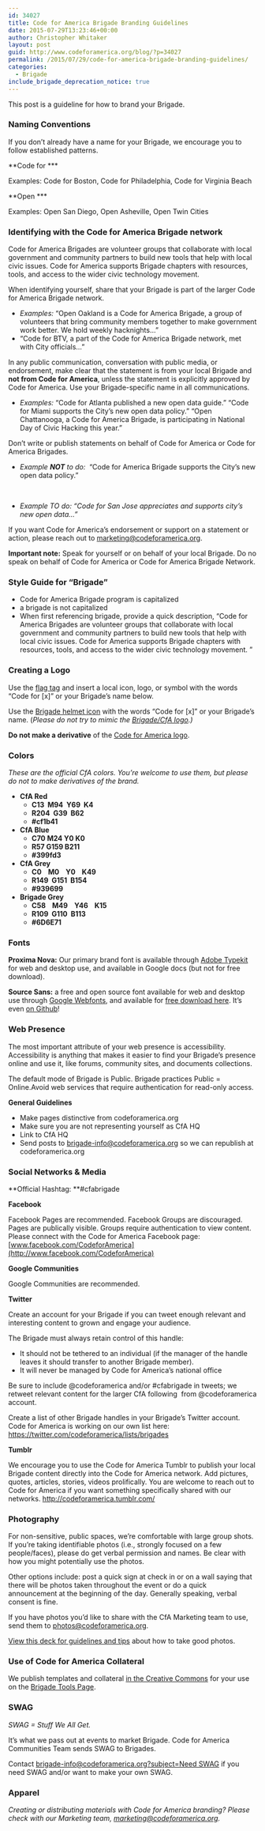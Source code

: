 ```yaml
---
id: 34027
title: Code for America Brigade Branding Guidelines
date: 2015-07-29T13:23:46+00:00
author: Christopher Whitaker
layout: post
guid: http://www.codeforamerica.org/blog/?p=34027
permalink: /2015/07/29/code-for-america-brigade-branding-guidelines/
categories:
  - Brigade
include_brigade_deprecation_notice: true
---
```

This post is a guideline for how to brand your Brigade.

### Naming Conventions

If you don’t already have a name for your Brigade, we encourage you to follow established patterns.

**Code for ***

Examples: Code for Boston, Code for Philadelphia, Code for Virginia Beach

**Open ***

Examples: Open San Diego, Open Asheville, Open Twin Cities

### Identifying with the Code for America Brigade network

Code for America Brigades are volunteer groups that collaborate with local government and community partners to build new tools that help with local civic issues. Code for America supports Brigade chapters with resources, tools, and access to the wider civic technology movement.

When identifying yourself, share that your Brigade is part of the larger Code for America Brigade network.

  * _Examples:_ “Open Oakland is a Code for America Brigade, a group of volunteers that bring community members together to make government work better. We hold weekly hacknights…”
  * “Code for BTV, a part of the Code for America Brigade network, met with City officials…”

In any public communication, conversation with public media, or endorsement, make clear that the statement is from your local Brigade and **not from Code for America**, unless the statement is explicitly approved by Code for America. Use your Brigade-specific name in all communications.

  * _Examples:_ “Code for Atlanta published a new open data guide.” “Code for Miami supports the City’s new open data policy.” “Open Chattanooga, a Code for America Brigade, is participating in National Day of Civic Hacking this year.”

Don’t write or publish statements on behalf of Code for America or Code for America Brigades.

  * _Example_ **_NOT_** _to do:_  “Code for America Brigade supports the City’s new open data policy.”

&nbsp;

  * _Example TO do: “Code for San Jose appreciates and supports city’s new open data…”_

If you want Code for America’s endorsement or support on a statement or action, please reach out to <marketing@codeforamerica.org>.

**Important note:** Speak for yourself or on behalf of your local Brigade. Do no speak on behalf of Code for America or Code for America Brigade Network.

### Style Guide for “Brigade”

  * Code for America Brigade program is capitalized
  * a brigade is not capitalized
  * When first referencing brigade, provide a quick description, “Code for America Brigades are volunteer groups that collaborate with local government and community partners to build new tools that help with local civic issues. Code for America supports Brigade chapters with resources, tools, and access to the wider civic technology movement. ”

### Creating a Logo

Use the [flag tag](http://codeforamerica.org/media/images/logos/flag_tag.png) and insert a local icon, logo, or symbol with the words “Code for [x]” or your Brigade’s name below.

Use the [Brigade helmet icon](https://docs.google.com/a/codeforamerica.org/file/d/0B7kCNBAFaNnCU1ZLMm1qMnZFSWc/edit) with the words “Code for [x]” or your Brigade’s name. (_Please do not try to mimic the_ [_Brigade/CfA logo_](http://codeforamerica.org/media/images/logos/brigade.png)_.)_

**Do not make a derivative** of the [Code for America logo](http://codeforamerica.org/media/images/logos/CfA_logo_lg.png).

### Colors

_These are the official CfA colors. You’re welcome to use them, but please do not to make derivatives of the brand._

  * **CfA Red** 
      * **C13  M94  Y69  K4**
      * **R204  G39  B62**
      * **#cf1b41**
  * **CfA Blue** 
      * **C70 M24 Y0 K0**
      * **R57 G159 B211**
      * **#399fd3**
  * **CfA Grey** 
      * **C0    M0    Y0    K49**
      * **R149  G151  B154**
      * **#939699**
  * **Brigade Grey** 
      * **C58    M49    Y46    K15**
      * **R109  G110  B113**
      * **#6D6E71**

### Fonts

**Proxima Nova:** Our primary brand font is available through [Adobe Typekit](https://typekit.com/fonts/proxima-nova) for web and desktop use, and available in Google docs (but not for free download).

**Source Sans:** a free and open source font available for web and desktop use through [Google Webfonts](https://www.google.com/fonts/specimen/Source+Sans+Pro), and available for [free download here](http://www.fontsquirrel.com/fonts/source-sans-pro). It’s even [on Github](https://github.com/adobe-fonts/source-sans-pro)!

### Web Presence

The most important attribute of your web presence is accessibility. Accessibility is anything that makes it easier to find your Brigade’s presence online and use it, like forums, community sites, and documents collections.

The default mode of Brigade is Public. Brigade practices Public = Online.Avoid web services that require authentication for read-only access.

**General Guidelines**

  * Make pages distinctive from codeforamerica.org
  * Make sure you are not representing yourself as CfA HQ
  * Link to CfA HQ
  * Send posts to <brigade-info@codeforamerica.org> so we can republish at codeforamerica.org

### Social Networks & Media

**Official Hashtag: **#cfabrigade

**Facebook**

Facebook Pages are recommended. Facebook Groups are discouraged. Pages are publically visible. Groups require authentication to view content. Please connect with the Code for America Facebook page: [www.facebook.com/CodeforAmerica](http://www.facebook.com/CodeforAmerica)

**Google Communities**

Google Communities are recommended.

**Twitter**

Create an account for your Brigade if you can tweet enough relevant and interesting content to grown and engage your audience.

The Brigade must always retain control of this handle:

  * It should not be tethered to an individual (if the manager of the handle leaves it should transfer to another Brigade member).
  * It will never be managed by Code for America’s national office

Be sure to include @codeforamerica and/or #cfabrigade in tweets; we retweet relevant content for the larger CfA following  from @codeforamerica account.

Create a list of other Brigade handles in your Brigade’s Twitter account. Code for America is working on our own list here: <https://twitter.com/codeforamerica/lists/brigades>

**Tumblr**

We encourage you to use the Code for America Tumblr to publish your local Brigade content directly into the Code for America network. Add pictures, quotes, articles, stories, videos prolifically. You are welcome to reach out to Code for America if you want something specifically shared with our networks. <http://codeforamerica.tumblr.com/>

### Photography

For non-sensitive, public spaces, we&#8217;re comfortable with large group shots. If you&#8217;re taking identifiable photos (i.e., strongly focused on a few people/faces), please do get verbal permission and names. Be clear with how you might potentially use the photos.

Other options include: post a quick sign at check in or on a wall saying that there will be photos taken throughout the event or do a quick announcement at the beginning of the day. Generally speaking, verbal consent is fine.

If you have photos you’d like to share with the CfA Marketing team to use, send them to <photos@codeforamerica.org>.

[View this deck for guidelines and tips](https://docs.google.com/a/codeforamerica.org/presentation/d/1qAo0D8yaUyuoo-SnwVUK_6xYy4xukgccaWuX4siO3QY/edit?usp=drivesdk) about how to take good photos.

### Use of Code for America Collateral

We publish templates and collateral [in the Creative Commons](http://brigade.codeforamerica.org/pages/about#license) for your use on the [Brigade Tools Page](https://www.codeforamerica.org/brigade/tools/).

### SWAG

_SWAG = Stuff We All Get._

It’s what we pass out at events to market Brigade. Code for America Communities Team sends SWAG to Brigades.

Contact [brigade-info@codeforamerica.org?subject=Need SWAG](mailto:brigade-info@codeforamerica.org?subject=Need%20SWAG) if you need SWAG and/or want to make your own SWAG.

### Apparel

_Creating or distributing materials with Code for America branding? Please check with our Marketing team,_ [_marketing@codeforamerica.org_](mailto:marketing@codeforamerica.org)_._
